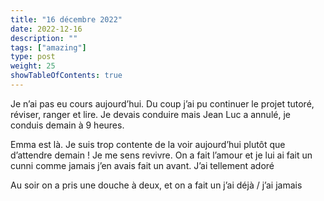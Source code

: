 ```yaml
---
title: "16 décembre 2022"
date: 2022-12-16
description: ""
tags: ["amazing"]
type: post
weight: 25
showTableOfContents: true
---
```


Je n’ai pas eu cours aujourd’hui. Du coup j’ai pu continuer le projet tutoré, réviser, ranger et lire. Je devais conduire mais Jean Luc a annulé, je conduis demain à 9 heures.

Emma est là. Je suis trop contente de la voir aujourd’hui plutôt que d’attendre demain ! Je me sens revivre. On a fait l’amour et je lui ai fait un cunni comme jamais j’en avais fait un avant. J’ai tellement adoré

Au soir on a pris une douche à deux, et on a fait un j’ai déjà / j’ai jamais
